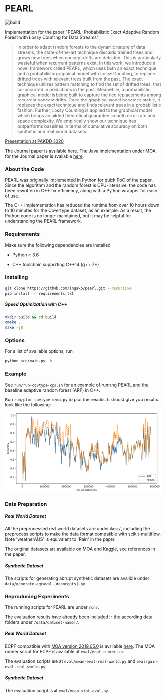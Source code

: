 # PEARL

![build](https://github.com/ingako/PEARL/workflows/build/badge.svg)

Implementation for the paper "PEARL: Probabilistic Exact Adaptive Random Forest with Lossy Counting for Data Streams".

> In order to adapt random forests to the dynamic nature of data streams, the state-of-the-art technique discards trained trees and grows new trees when concept drifts are detected. This is particularly wasteful when recurrent patterns exist. In this work, we introduce a novel framework called PEARL, which uses both an exact technique and a probabilistic graphical model with Lossy Counting, to replace drifted trees with relevant trees built from the past. The exact technique utilizes pattern matching to find the set of drifted trees, that co-occurred in predictions in the past. Meanwhile, a probabilistic graphical model is being built to capture the tree replacements among recurrent concept drifts. Once the graphical model becomes stable, it replaces the exact technique and finds relevant trees in a probabilistic fashion. Further, Lossy Counting is applied to the graphical model which brings an added theoretical guarantee on both error rate and space complexity. We empirically show our technique has outperforms baselines in terms of cumulative accuracy on both synthetic and real-world datasets.

[Presentation at PAKDD 2020](https://youtu.be/w0HnC-hDjz4)

The Journal paper is available [here](https://rdcu.be/coAVq). 
The Java implementation under MOA for the Journal paper is available [here](https://github.com/ingako/PEARL-in-MOA).

### About the Code

PEARL was originally implemented in Python for quick PoC of the paper. Since the algorithm and the random forest is CPU-intensive, the code has been rewritten in C++ for efficiency, along with a Python wrapper for ease of use.

The C++ implementation has reduced the runtime from over 10 hours down to 10 minutes for the Covertype dataset, as an example. As a result, the Python code is no longer maintained, but it may be helpful for understanding the PEARL framework.

### Requirements

Make sure the following dependencies are installed:

* Python &ge; 3.6

* C++ toolchain supporting C++14 (g++ 7+)

### Installing

```bash
git clone https://github.com/ingako/pearl.git --recursive
pip install -r requirements.txt
```
##### Speed Optimization with C++

```bash
mkdir build && cd build
cmake ..
make -j8
```

### Options

For a list of available options, run

```bash
python src/main.py -h
```

### Example
See `run/run-covtype-cpp.sh` for an example of running PEARL and the baseline adaptive random forest (ARF) in C++.

Run `run/plot-covtype-demo.py` to plot the results. It should give you results look like the following:

![covtype results](./run/covtype-results.svg)

### Data Preparation

##### Real World Dataset

All the preprocessed real world datasets are under `data/`, including the preprocess scripts to make
the data format compatible with scikit-multiflow. Note 'weatherAUS' is equivalent to 'Rain' in the paper.

The original datasets are available on MOA and Kaggle, see references in the paper.

##### Synthetic Dataset

The scripts for generating abrupt synthetic datasets are availble under
`data/generate-agrawal-[#concepts].py`.

### Reproducing Experiments

The running scripts for PEARL are under `run/`.

The evaluation results have already been included in the according data folders under
`/data/dataset-name]/`.  

##### Real World Dataset

ECPF compatible with [MOA version 2019.05.0](https://github.com/Waikato/moa/tree/2019.05.0) is available [here](https://github.com/ingako/CPF).
The MOA runner script for ECPF is available at `eval/ecpf-runner.sh`.

The evaluation scripts are at `eval/mean-eval-real-world.py` and `eval/gain-eval-real-world.py`.

##### Synthetic Dataset

The evaluation script is at `eval/mean-stat-eval.py`.
